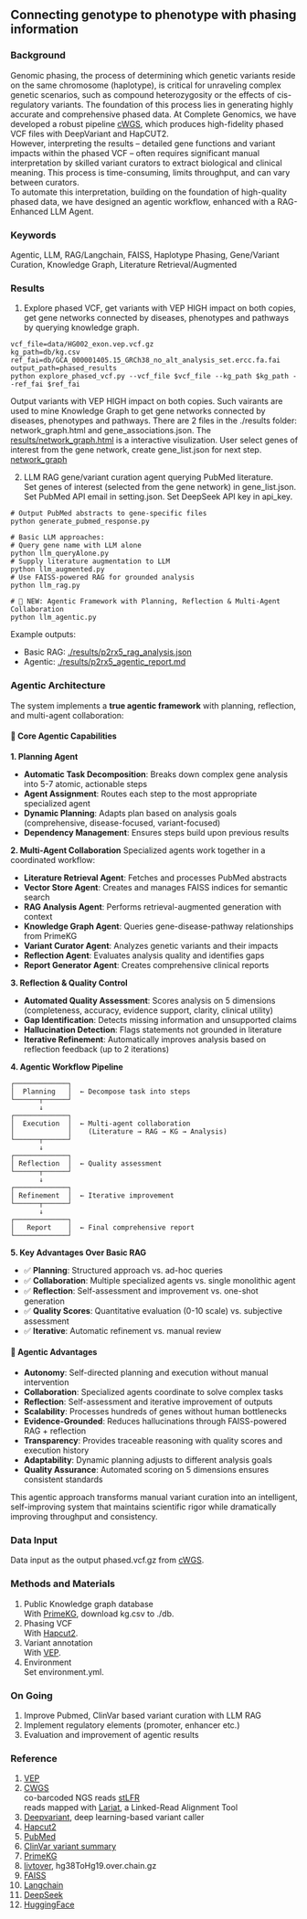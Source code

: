 ## Connecting genotype to phenotype with phasing information    

### Background  
Genomic phasing, the process of determining which genetic variants reside on the same chromosome (haplotype), is critical for unraveling complex genetic scenarios, such as compound heterozygosity or the effects of cis-regulatory variants. The foundation of this process lies in generating highly accurate and comprehensive phased data. At Complete Genomics, we have developed a robust pipeline [cWGS](https://github.com/Complete-Genomics/DNBSEQ_Complete_WGS/tree/dev), which produces high-fidelity phased VCF files with DeepVariant and HapCUT2.  
However, interpreting the results – detailed gene functions and variant impacts within the phased VCF – often requires significant manual interpretation by skilled variant curators to extract biological and clinical meaning. This process is time-consuming, limits throughput, and can vary between curators.  
To automate this interpretation, building on the foundation of high-quality phased data, we have designed an agentic workflow, enhanced with a RAG-Enhanced LLM Agent.  

### Keywords
Agentic, LLM, RAG/Langchain, FAISS, Haplotype Phasing, Gene/Variant Curation, Knowledge Graph, Literature Retrieval/Augmented      

### Results
1. Explore phased VCF, get variants with VEP HIGH impact on both copies, get gene networks connected by diseases, phenotypes and pathways by querying knowledge graph.  

```
vcf_file=data/HG002_exon.vep.vcf.gz
kg_path=db/kg.csv
ref_fai=db/GCA_000001405.15_GRCh38_no_alt_analysis_set.ercc.fa.fai
output_path=phased_results
python explore_phased_vcf.py --vcf_file $vcf_file --kg_path $kg_path --ref_fai $ref_fai
```
Output variants with VEP HIGH impact on both copies. Such vairants are used to mine Knowledge Graph to get gene networks connected by diseases, phenotypes and pathways. There are 2 files in the ./results folder: network_graph.html and gene_associations.json. The [results/network_graph.html](results/network_graph.html) is a interactive visulization. 
User select genes of interest from the gene network, create gene_list.json for next step.   
[network_graph](images/network_graph.jpg) 

2. LLM RAG gene/variant curation agent querying PubMed literature.    
Set genes of interest (selected from the gene network) in gene_list.json.  
Set PubMed API email in setting.json. 
Set DeepSeek API key in api_key.   
```
# Output PubMed abstracts to gene-specific files
python generate_pubmed_response.py 

# Basic LLM approaches:
# Query gene name with LLM alone 
python llm_queryAlone.py 
# Supply literature augmentation to LLM  
python llm_augmented.py  
# Use FAISS-powered RAG for grounded analysis
python llm_rag.py  

# 🌟 NEW: Agentic Framework with Planning, Reflection & Multi-Agent Collaboration
python llm_agentic.py
```
Example outputs: 
- Basic RAG: [./results/p2rx5_rag_analysis.json](results/p2rx5_rag_analysis.json)
- Agentic: [./results/p2rx5_agentic_report.md](results/p2rx5_agentic_report.md)  

### Agentic Architecture

The system implements a **true agentic framework** with planning, reflection, and multi-agent collaboration:

#### 🎯 Core Agentic Capabilities

**1. Planning Agent**
- **Automatic Task Decomposition**: Breaks down complex gene analysis into 5-7 atomic, actionable steps
- **Agent Assignment**: Routes each step to the most appropriate specialized agent
- **Dynamic Planning**: Adapts plan based on analysis goals (comprehensive, disease-focused, variant-focused)
- **Dependency Management**: Ensures steps build upon previous results

**2. Multi-Agent Collaboration**
Specialized agents work together in a coordinated workflow:
- **Literature Retrieval Agent**: Fetches and processes PubMed abstracts
- **Vector Store Agent**: Creates and manages FAISS indices for semantic search
- **RAG Analysis Agent**: Performs retrieval-augmented generation with context
- **Knowledge Graph Agent**: Queries gene-disease-pathway relationships from PrimeKG
- **Variant Curator Agent**: Analyzes genetic variants and their impacts
- **Reflection Agent**: Evaluates analysis quality and identifies gaps
- **Report Generator Agent**: Creates comprehensive clinical reports

**3. Reflection & Quality Control**
- **Automated Quality Assessment**: Scores analysis on 5 dimensions (completeness, accuracy, evidence support, clarity, clinical utility)
- **Gap Identification**: Detects missing information and unsupported claims
- **Hallucination Detection**: Flags statements not grounded in literature
- **Iterative Refinement**: Automatically improves analysis based on reflection feedback (up to 2 iterations)

**4. Agentic Workflow Pipeline**
```
┌─────────────┐
│  Planning   │  ← Decompose task into steps
└──────┬──────┘
       ↓
┌─────────────┐
│  Execution  │  ← Multi-agent collaboration
│             │    (Literature → RAG → KG → Analysis)
└──────┬──────┘
       ↓
┌─────────────┐
│ Reflection  │  ← Quality assessment
└──────┬──────┘
       ↓
┌─────────────┐
│ Refinement  │  ← Iterative improvement
└──────┬──────┘
       ↓
┌─────────────┐
│   Report    │  ← Final comprehensive report
└─────────────┘
```

**5. Key Advantages Over Basic RAG**
- ✅ **Planning**: Structured approach vs. ad-hoc queries
- ✅ **Collaboration**: Multiple specialized agents vs. single monolithic agent
- ✅ **Reflection**: Self-assessment and improvement vs. one-shot generation
- ✅ **Quality Scores**: Quantitative evaluation (0-10 scale) vs. subjective assessment
- ✅ **Iterative**: Automatic refinement vs. manual review

#### 🎯 Agentic Advantages

- **Autonomy**: Self-directed planning and execution without manual intervention
- **Collaboration**: Specialized agents coordinate to solve complex tasks
- **Reflection**: Self-assessment and iterative improvement of outputs
- **Scalability**: Processes hundreds of genes without human bottlenecks
- **Evidence-Grounded**: Reduces hallucinations through FAISS-powered RAG + reflection
- **Transparency**: Provides traceable reasoning with quality scores and execution history
- **Adaptability**: Dynamic planning adjusts to different analysis goals
- **Quality Assurance**: Automated scoring on 5 dimensions ensures consistent standards

This agentic approach transforms manual variant curation into an intelligent, self-improving system that maintains scientific rigor while dramatically improving throughput and consistency.

### Data Input
Data input as the output phased.vcf.gz from [cWGS](https://github.com/Complete-Genomics/DNBSEQ_Complete_WGS/tree/dev).  


### Methods and Materials  
1. Public Knowledge graph database  
With [PrimeKG](https://zitniklab.hms.harvard.edu/projects/PrimeKG/), download kg.csv to ./db.     
2. Phasing VCF  
With [Hapcut2](https://github.com/vibansal/HapCUT2). 
3. Variant annotation  
With [VEP](https://www.ensembl.org/vep). 
4. Environment  
Set environment.yml.  

### On Going  
1. Improve Pubmed, ClinVar based variant curation with LLM RAG  
2. Implement regulatory elements (promoter, enhancer etc.)  
3. Evaluation and improvement of agentic results    


### Reference  
1. [VEP](https://www.ensembl.org/vep)  
2. [CWGS](https://github.com/CGI-stLFR/CompleteWGS)  
co-barcoded NGS reads [stLFR](https://www.ncbi.nlm.nih.gov/pmc/articles/PMC6499310/)    
reads mapped with [Lariat](https://github.com/10XGenomics/lariat), a Linked-Read Alignment Tool   
1. [Deepvariant](https://github.com/google/deepvariant), deep learning-based variant caller  
2. [Hapcut2](https://github.com/vibansal/HapCUT2)  
3. [PubMed](https://pubmed.ncbi.nlm.nih.gov/)   
4. [ClinVar variant summary](https://ftp.ncbi.nlm.nih.gov/pub/clinvar/tab_delimited/)  
5. [PrimeKG](https://zitniklab.hms.harvard.edu/projects/PrimeKG/)  
6. [livtover](http://hgdownload.cse.ucsc.edu/goldenPath/hg38/liftOver/), hg38ToHg19.over.chain.gz  
7. [FAISS](https://github.com/facebookresearch/faiss)  
8. [Langchain](https://github.com/hwchase17/langchain)  
9. [DeepSeek](https://deepseek.com/)  
10. [HuggingFace](https://huggingface.co/)  

